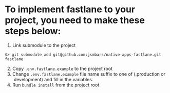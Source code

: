 # To implement fastlane to your project, you need to make these steps below:

1. Link submodule to the project
```
$> git submodule add git@github.com:jsmbars/native-apps-fastlane.git fastlane
```
2. Copy `.env.fastlane.example` to the project root
3. Change `.env.fastlane.example` file name suffix to one of (.production or .development) and fill in the variables.
3. Run `bundle install` from the project root
